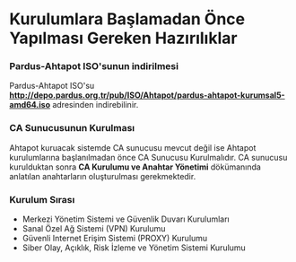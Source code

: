 # Kurulumlara Başlamadan Önce Yapılması Gereken Hazırılıklar

### Pardus-Ahtapot ISO'sunun indirilmesi

Pardus-Ahtapot ISO'su **http://depo.pardus.org.tr/pub/ISO/Ahtapot/pardus-ahtapot-kurumsal5-amd64.iso** adresinden indirebilinir.

### CA Sunucusunun Kurulması

Ahtapot kuruacak sistemde CA sunucusu mevcut değil ise Ahtapot kurulumlarına başlanılmadan önce CA Sunucusu Kurulmalıdır. CA sunucusu kurulduktan sonra **CA Kurulumu ve Anahtar Yönetimi** dökümanında anlatılan anahtarların oluşturulması gerekmektedir.

### Kurulum Sırası

- Merkezi Yönetim Sistemi ve Güvenlik Duvarı Kurulumları
- Sanal Özel Ağ Sistemi (VPN) Kurulumu
- Güvenli Internet Erişim Sistemi (PROXY) Kurulumu
- Siber Olay, Açıklık, Risk İzleme ve Yönetim Sistemi Kurulumu


 
